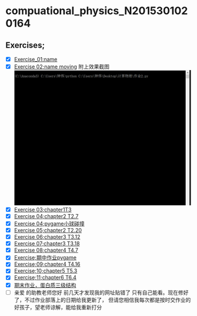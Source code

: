 # compuational_physics_N2015301020164
## Exercises;
 - [x] [Exercise_01:name](http://upload-images.jianshu.io/upload_images/7918656-61a16e5b4ad9ad63.PNG?imageMogr2/auto-orient/strip%7CimageView2/2/w/1240)
 - [x] [Exercise 02;name moving](https://www.zybuluo.com/zhongwei1234/note/894381)
 附上效果截图
![](https://github.com/Zhongwei123/compuational_physics_N2015301020164/blob/master/%E5%8A%A8%E5%9B%BE%E7%AC%AC%E4%BA%8C%E6%AC%A1%E4%BD%9C%E4%B8%9A.gif.gif)
- [x] [Exercise 03;chapter1T3](https://www.zybuluo.com/zhongwei1234/note/902317) 
- [x] [Exercise 04;chapter2 T2.7](https://www.zybuluo.com/zhongwei1234/note/914048)
- [x] [Exercise 04;pygame小球碰撞](https://www.zybuluo.com/zhongwei1234/note/914509)
- [x] [Exercise 05;chapter2 T2.20](https://www.zybuluo.com/zhongwei1234/note/922468)
- [x] [Exercise 06;chapter3 T3.12](https://www.zybuluo.com/zhongwei1234/note/930208)
- [x] [Exercise 07;chapter3 T3.18](https://www.zybuluo.com/zhongwei1234/note/935714)
- [x] [Exercise 08;chapter4 T4.7](https://www.zybuluo.com/zhongwei1234/note/944791)
- [x] [Exercise;期中作业pygame](https://www.zybuluo.com/zhongwei1234/note/947219)
- [x] [Exercise;09;chapter4 T4.16](https://www.zybuluo.com/zhongwei1234/note/971087)
- [x] [Exercise;10;chapter5 T5.3](https://www.zybuluo.com/zhongwei1234/note/979302)
- [x] [Exercise;11;chapter6 T6.4](https://www.zybuluo.com/zhongwei1234/note/985342)
- [x] [期末作业，蛋白质三级结构](https://github.com/Zhongwei123/compuational_physics_N2015301020164/blob/master/%E6%95%B0%E5%80%BC%E6%A8%A1%E6%8B%9F%E8%9B%8B%E7%99%BD%E8%B4%A8%E7%9A%84%E4%B8%89%E7%BA%A7%E7%BB%93%E6%9E%84%E5%8F%8ALevinthal%E6%82%96%E8%AE%BA.pdf)
- [ ] 亲爱 的助教老师您好 前几天才发现我的网址贴错了 只有自己能看。现在修好了，不过作业部落上的日期给我更新了，
但请您相信我每次都是按时交作业的好孩子，望老师谅解，能给我重新打分

